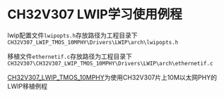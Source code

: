 # CH32V307 LWIP学习使用例程

lwip配置文件`lwipopts.h`存放路径为工程目录下`CH32V307_LWIP_TMOS_10MPHY\Drivers\LWIP\arch\lwipopts.h`

移植文件`ethernetif.c`存放路径为工程目录下`CH32V307\CH32V307_LWIP_TMOS_10MPHY\Drivers\LWIP\arch\ethernetif.c`

[CH32V307_LWIP_TMOS_10MPHY](https://github.com/smartmx/lwip_study_examples/tree/main/CH32V307/CH32V307_LWIP_TMOS_10MPHY)为使用CH32V307片上10M以太网PHY的LWIP移植例程
